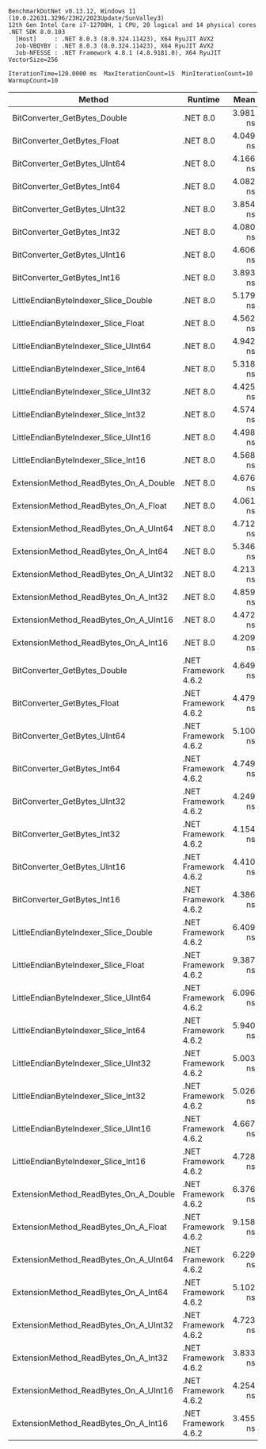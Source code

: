 ```

BenchmarkDotNet v0.13.12, Windows 11 (10.0.22631.3296/23H2/2023Update/SunValley3)
12th Gen Intel Core i7-12700H, 1 CPU, 20 logical and 14 physical cores
.NET SDK 8.0.103
  [Host]     : .NET 8.0.3 (8.0.324.11423), X64 RyuJIT AVX2
  Job-VBQYBY : .NET 8.0.3 (8.0.324.11423), X64 RyuJIT AVX2
  Job-NFESSE : .NET Framework 4.8.1 (4.8.9181.0), X64 RyuJIT VectorSize=256

IterationTime=120.0000 ms  MaxIterationCount=15  MinIterationCount=10
WarmupCount=10

```

| Method                                | Runtime              |     Mean |     Error |    StdDev | Ratio | RatioSD |
|---------------------------------------|----------------------|---------:|----------:|----------:|------:|--------:|
| BitConverter_GetBytes_Double          | .NET 8.0             | 3.981 ns | 0.2328 ns | 0.2177 ns |  0.81 |    0.06 |
| BitConverter_GetBytes_Float           | .NET 8.0             | 4.049 ns | 0.3236 ns | 0.2702 ns |  0.82 |    0.04 |
| BitConverter_GetBytes_UInt64          | .NET 8.0             | 4.166 ns | 0.2255 ns | 0.2110 ns |  0.84 |    0.04 |
| BitConverter_GetBytes_Int64           | .NET 8.0             | 4.082 ns | 0.1501 ns | 0.1404 ns |  0.83 |    0.04 |
| BitConverter_GetBytes_UInt32          | .NET 8.0             | 3.854 ns | 0.1675 ns | 0.1399 ns |  0.78 |    0.03 |
| BitConverter_GetBytes_Int32           | .NET 8.0             | 4.080 ns | 0.2650 ns | 0.2349 ns |  0.82 |    0.05 |
| BitConverter_GetBytes_UInt16          | .NET 8.0             | 4.606 ns | 0.7225 ns | 0.6759 ns |  0.93 |    0.12 |
| BitConverter_GetBytes_Int16           | .NET 8.0             | 3.893 ns | 0.3312 ns | 0.2766 ns |  0.79 |    0.06 |
| LittleEndianByteIndexer_Slice_Double  | .NET 8.0             | 5.179 ns | 0.3576 ns | 0.3170 ns |  1.05 |    0.08 |
| LittleEndianByteIndexer_Slice_Float   | .NET 8.0             | 4.562 ns | 0.3938 ns | 0.3684 ns |  0.92 |    0.08 |
| LittleEndianByteIndexer_Slice_UInt64  | .NET 8.0             | 4.942 ns | 0.1472 ns | 0.1377 ns |  1.00 |    0.00 |
| LittleEndianByteIndexer_Slice_Int64   | .NET 8.0             | 5.318 ns | 0.3038 ns | 0.2693 ns |  1.07 |    0.06 |
| LittleEndianByteIndexer_Slice_UInt32  | .NET 8.0             | 4.425 ns | 0.3482 ns | 0.3257 ns |  0.90 |    0.07 |
| LittleEndianByteIndexer_Slice_Int32   | .NET 8.0             | 4.574 ns | 0.1306 ns | 0.1020 ns |  0.92 |    0.03 |
| LittleEndianByteIndexer_Slice_UInt16  | .NET 8.0             | 4.498 ns | 0.2376 ns | 0.2106 ns |  0.91 |    0.05 |
| LittleEndianByteIndexer_Slice_Int16   | .NET 8.0             | 4.568 ns | 0.1602 ns | 0.1498 ns |  0.93 |    0.04 |
| ExtensionMethod_ReadBytes_On_A_Double | .NET 8.0             | 4.676 ns | 0.2981 ns | 0.2789 ns |  0.95 |    0.06 |
| ExtensionMethod_ReadBytes_On_A_Float  | .NET 8.0             | 4.061 ns | 0.2468 ns | 0.2187 ns |  0.82 |    0.05 |
| ExtensionMethod_ReadBytes_On_A_UInt64 | .NET 8.0             | 4.712 ns | 0.3959 ns | 0.3703 ns |  0.95 |    0.08 |
| ExtensionMethod_ReadBytes_On_A_Int64  | .NET 8.0             | 5.346 ns | 0.4696 ns | 0.4163 ns |  1.08 |    0.10 |
| ExtensionMethod_ReadBytes_On_A_UInt32 | .NET 8.0             | 4.213 ns | 0.4528 ns | 0.4014 ns |  0.85 |    0.08 |
| ExtensionMethod_ReadBytes_On_A_Int32  | .NET 8.0             | 4.859 ns | 0.3328 ns | 0.2779 ns |  0.98 |    0.07 |
| ExtensionMethod_ReadBytes_On_A_UInt16 | .NET 8.0             | 4.472 ns | 0.4625 ns | 0.4326 ns |  0.91 |    0.09 |
| ExtensionMethod_ReadBytes_On_A_Int16  | .NET 8.0             | 4.209 ns | 0.3999 ns | 0.3340 ns |  0.85 |    0.07 |
| BitConverter_GetBytes_Double          | .NET Framework 4.6.2 | 4.649 ns | 0.1816 ns | 0.1699 ns |  0.94 |    0.03 |
| BitConverter_GetBytes_Float           | .NET Framework 4.6.2 | 4.479 ns | 0.2474 ns | 0.2193 ns |  0.91 |    0.06 |
| BitConverter_GetBytes_UInt64          | .NET Framework 4.6.2 | 5.100 ns | 0.4881 ns | 0.4565 ns |  1.03 |    0.10 |
| BitConverter_GetBytes_Int64           | .NET Framework 4.6.2 | 4.749 ns | 0.1637 ns | 0.1532 ns |  0.96 |    0.04 |
| BitConverter_GetBytes_UInt32          | .NET Framework 4.6.2 | 4.249 ns | 0.1454 ns | 0.1360 ns |  0.86 |    0.04 |
| BitConverter_GetBytes_Int32           | .NET Framework 4.6.2 | 4.154 ns | 0.1300 ns | 0.1216 ns |  0.84 |    0.03 |
| BitConverter_GetBytes_UInt16          | .NET Framework 4.6.2 | 4.410 ns | 0.1656 ns | 0.1549 ns |  0.89 |    0.05 |
| BitConverter_GetBytes_Int16           | .NET Framework 4.6.2 | 4.386 ns | 0.1671 ns | 0.1563 ns |  0.89 |    0.04 |
| LittleEndianByteIndexer_Slice_Double  | .NET Framework 4.6.2 | 6.409 ns | 0.1605 ns | 0.1253 ns |  1.29 |    0.05 |
| LittleEndianByteIndexer_Slice_Float   | .NET Framework 4.6.2 | 9.387 ns | 0.3283 ns | 0.3071 ns |  1.90 |    0.08 |
| LittleEndianByteIndexer_Slice_UInt64  | .NET Framework 4.6.2 | 6.096 ns | 0.1779 ns | 0.1664 ns |  1.23 |    0.05 |
| LittleEndianByteIndexer_Slice_Int64   | .NET Framework 4.6.2 | 5.940 ns | 0.2131 ns | 0.1993 ns |  1.20 |    0.04 |
| LittleEndianByteIndexer_Slice_UInt32  | .NET Framework 4.6.2 | 5.003 ns | 0.1292 ns | 0.0676 ns |  1.00 |    0.03 |
| LittleEndianByteIndexer_Slice_Int32   | .NET Framework 4.6.2 | 5.026 ns | 0.1861 ns | 0.1741 ns |  1.02 |    0.04 |
| LittleEndianByteIndexer_Slice_UInt16  | .NET Framework 4.6.2 | 4.667 ns | 0.1679 ns | 0.1571 ns |  0.94 |    0.04 |
| LittleEndianByteIndexer_Slice_Int16   | .NET Framework 4.6.2 | 4.728 ns | 0.1617 ns | 0.1513 ns |  0.96 |    0.04 |
| ExtensionMethod_ReadBytes_On_A_Double | .NET Framework 4.6.2 | 6.376 ns | 0.3409 ns | 0.2847 ns |  1.29 |    0.07 |
| ExtensionMethod_ReadBytes_On_A_Float  | .NET Framework 4.6.2 | 9.158 ns | 0.2270 ns | 0.1501 ns |  1.83 |    0.06 |
| ExtensionMethod_ReadBytes_On_A_UInt64 | .NET Framework 4.6.2 | 6.229 ns | 0.3282 ns | 0.3070 ns |  1.26 |    0.06 |
| ExtensionMethod_ReadBytes_On_A_Int64  | .NET Framework 4.6.2 | 5.102 ns | 0.1464 ns | 0.1143 ns |  1.03 |    0.03 |
| ExtensionMethod_ReadBytes_On_A_UInt32 | .NET Framework 4.6.2 | 4.723 ns | 0.1683 ns | 0.1575 ns |  0.96 |    0.02 |
| ExtensionMethod_ReadBytes_On_A_Int32  | .NET Framework 4.6.2 | 3.833 ns | 0.1143 ns | 0.0954 ns |  0.77 |    0.03 |
| ExtensionMethod_ReadBytes_On_A_UInt16 | .NET Framework 4.6.2 | 4.254 ns | 0.0958 ns | 0.0634 ns |  0.85 |    0.02 |
| ExtensionMethod_ReadBytes_On_A_Int16  | .NET Framework 4.6.2 | 3.455 ns | 0.1145 ns | 0.0956 ns |  0.70 |    0.03 |
